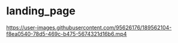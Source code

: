 # landing_page

https://user-images.githubusercontent.com/95626176/189562104-f8ea0540-78d5-469c-b475-5674321d16b6.mp4

